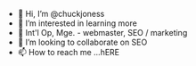 - 👋 Hi, I’m @chuckjoness
- 👀 I’m interested in learning more
- 🌱 Int'l Op, Mge. - webmaster, SEO / marketing 
- 💞️ I’m looking to collaborate on SEO
- 📫 How to reach me ...hERE

<!---
chuckjoness/chuckjoness is a ✨ special ✨ repository because its `README.md` (this file) appears on your GitHub profile.
You can click the Preview link to take a look at your changes.
--->
